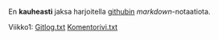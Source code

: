 En **kauheasti** jaksa harjoitella [githubin](http://github.com) *markdown*-notaatiota.

Viikko1:
[Gitlog.txt](https://github.com/RoniNiklas/ot-harjoitustyo/blob/master/laskarit/viikko1/gitlog.txt)
[Komentorivi.txt](https://github.com/RoniNiklas/ot-harjoitustyo/blob/master/laskarit/viikko1/komentorivi.txt)
